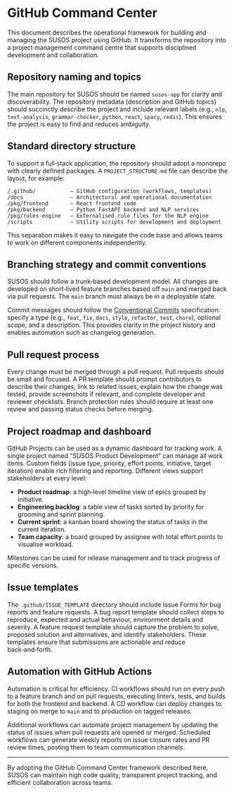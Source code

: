 # GitHub Command Center

This document describes the operational framework for building and managing the SUSOS project using GitHub.  It transforms the repository into a project management command centre that supports disciplined development and collaboration.

## Repository naming and topics

The main repository for SUSOS should be named `susos-app` for clarity and discoverability.  The repository metadata (description and GitHub topics) should succinctly describe the project and include relevant labels (e.g., `nlp`, `text-analysis`, `grammar-checker`, `python`, `react`, `spacy`, `redis`).  This ensures the project is easy to find and reduces ambiguity.

## Standard directory structure

To support a full‑stack application, the repository should adopt a monorepo with clearly defined packages.  A `PROJECT_STRUCTURE.md` file can describe the layout, for example:

```
/.github/           – GitHub configuration (workflows, templates)
/docs               – Architectural and operational documentation
/pkg/frontend       – React frontend code
/pkg/backend        – Python FastAPI backend and NLP services
/pkg/rules-engine   – Externalised rule files for the NLP engine
/scripts            – Utility scripts for development and deployment
```

This separation makes it easy to navigate the code base and allows teams to work on different components independently.

## Branching strategy and commit conventions

SUSOS should follow a trunk‑based development model.  All changes are developed on short‑lived feature branches based off `main` and merged back via pull requests.  The `main` branch must always be in a deployable state.

Commit messages should follow the [Conventional Commits](https://www.conventionalcommits.org/) specification: specify a type (e.g., `feat`, `fix`, `docs`, `style`, `refactor`, `test`, `chore`), optional scope, and a description.  This provides clarity in the project history and enables automation such as changelog generation.

## Pull request process

Every change must be merged through a pull request.  Pull requests should be small and focused.  A PR template should prompt contributors to describe their changes, link to related issues, explain how the change was tested, provide screenshots if relevant, and complete developer and reviewer checklists.  Branch protection rules should require at least one review and passing status checks before merging.

## Project roadmap and dashboard

GitHub Projects can be used as a dynamic dashboard for tracking work.  A single project named “SUSOS Product Development” can manage all work items.  Custom fields (issue type, priority, effort points, initiative, target iteration) enable rich filtering and reporting.  Different views support stakeholders at every level:

- **Product roadmap**: a high‑level timeline view of epics grouped by initiative.
- **Engineering backlog**: a table view of tasks sorted by priority for grooming and sprint planning.
- **Current sprint**: a kanban board showing the status of tasks in the current iteration.
- **Team capacity**: a board grouped by assignee with total effort points to visualise workload.

Milestones can be used for release management and to track progress of specific versions.

## Issue templates

The `.github/ISSUE_TEMPLATE` directory should include Issue Forms for bug reports and feature requests.  A bug report template should collect steps to reproduce, expected and actual behaviour, environment details and severity.  A feature request template should capture the problem to solve, proposed solution and alternatives, and identify stakeholders.  These templates ensure that submissions are actionable and reduce back‑and‑forth.

## Automation with GitHub Actions

Automation is critical for efficiency.  CI workflows should run on every push to a feature branch and on pull requests, executing linters, tests, and builds for both the frontend and backend.  A CD workflow can deploy changes to staging on merge to `main` and to production on tagged releases.

Additional workflows can automate project management by updating the status of issues when pull requests are opened or merged.  Scheduled workflows can generate weekly reports on issue closure rates and PR review times, posting them to team communication channels.

---

By adopting the GitHub Command Center framework described here, SUSOS can maintain high code quality, transparent project tracking, and efficient collaboration across teams.
